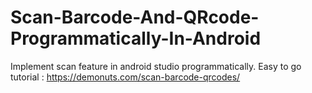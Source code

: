 # Scan-Barcode-And-QRcode-Programmatically-In-Android
Implement scan feature in android studio programmatically. Easy to go tutorial : https://demonuts.com/scan-barcode-qrcodes/
